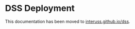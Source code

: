# DSS Deployment

This documentation has been moved to [interuss.github.io/dss](https://interuss.github.io/dss).

